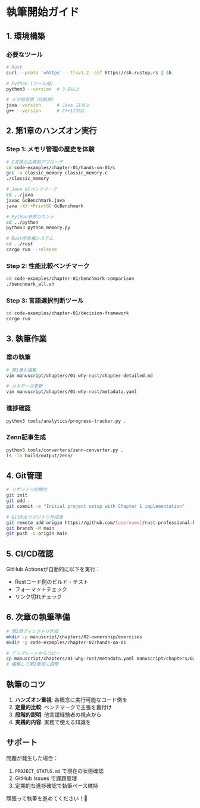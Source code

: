 # 執筆開始ガイド

## 1. 環境構築

### 必要なツール
```bash
# Rust
curl --proto '=https' --tlsv1.2 -sSf https://sh.rustup.rs | sh

# Python (ツール用)
python3 --version  # 3.8以上

# その他言語（比較用）
java -version      # Java 11以上
g++ --version      # C++17対応
```

## 2. 第1章のハンズオン実行

### Step 1: メモリ管理の歴史を体験
```bash
# C言語の古典的アプローチ
cd code-examples/chapter-01/hands-on-01/c
gcc -o classic_memory classic_memory.c
./classic_memory

# Java GCベンチマーク
cd ../java
javac GcBenchmark.java
java -XX:+PrintGC GcBenchmark

# Python参照カウント
cd ../python
python3 python_memory.py

# Rust所有権システム
cd ../rust
cargo run --release
```

### Step 2: 性能比較ベンチマーク
```bash
cd code-examples/chapter-01/benchmark-comparison
./benchmark_all.sh
```

### Step 3: 言語選択判断ツール
```bash
cd code-examples/chapter-01/decision-framework
cargo run
```

## 3. 執筆作業

### 章の執筆
```bash
# 第1章を編集
vim manuscript/chapters/01-why-rust/chapter-detailed.md

# メタデータ更新
vim manuscript/chapters/01-why-rust/metadata.yaml
```

### 進捗確認
```bash
python3 tools/analytics/progress-tracker.py .
```

### Zenn記事生成
```bash
python3 tools/converters/zenn-converter.py .
ls -la build/output/zenn/
```

## 4. Git管理

```bash
# リポジトリ初期化
git init
git add .
git commit -m "Initial project setup with Chapter 1 implementation"

# GitHubリポジトリ作成後
git remote add origin https://github.com/[username]/rust-professional-book.git
git branch -M main
git push -u origin main
```

## 5. CI/CD確認

GitHub Actionsが自動的に以下を実行：
- Rustコード例のビルド・テスト
- フォーマットチェック
- リンク切れチェック

## 6. 次章の執筆準備

```bash
# 第2章ディレクトリ作成
mkdir -p manuscript/chapters/02-ownership/exercises
mkdir -p code-examples/chapter-02/hands-on-01

# テンプレートからコピー
cp manuscript/chapters/01-why-rust/metadata.yaml manuscript/chapters/02-ownership/
# 編集して第2章用に調整
```

## 執筆のコツ

1. **ハンズオン重視**: 各概念に実行可能なコード例を
2. **定量的比較**: ベンチマークで主張を裏付け
3. **段階的説明**: 他言語経験者の視点から
4. **実践的内容**: 実務で使える知識を

## サポート

問題が発生した場合：
1. `PROJECT_STATUS.md` で現在の状態確認
2. GitHub Issues で課題管理
3. 定期的な進捗確認で執筆ペース維持

頑張って執筆を進めてください！🦀